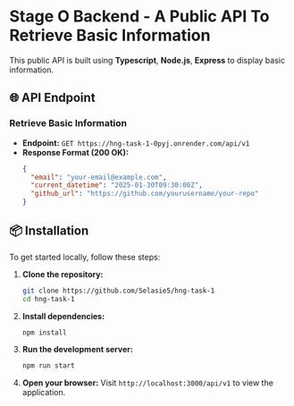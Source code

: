 # Stage O Backend - A Public API To Retrieve Basic Information

This public API is built using **Typescript**, **Node.js**, **Express** to display basic information.

## 🌐 API Endpoint

### Retrieve Basic Information
- **Endpoint:** `GET https://hng-task-1-0pyj.onrender.com/api/v1`
- **Response Format (200 OK):**
  ```json
  {
    "email": "your-email@example.com",
    "current_datetime": "2025-01-30T09:30:00Z",
    "github_url": "https://github.com/yourusername/your-repo"
  }
  ```

## 📦 Installation
To get started locally, follow these steps:

1. **Clone the repository:**
   ```bash
   git clone https://github.com/Selasie5/hng-task-1
   cd hng-task-1
   ```

2. **Install dependencies:**
   ```bash
   npm install
   ```

3. **Run the development server:**
   ```bash
   npm run start
   ```

4. **Open your browser:**
   Visit `http://localhost:3000/api/v1` to view the application.
